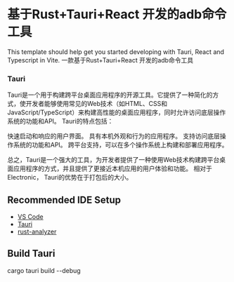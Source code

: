 # 基于Rust+Tauri+React 开发的adb命令工具

This template should help get you started developing with Tauri, React and Typescript in Vite.
一款基于Rust+Tauri+React 开发的adb命令工具


### Tauri
Tauri是一个用于构建跨平台桌面应用程序的开源工具。它提供了一种简化的方式，使开发者能够使用常见的Web技术（如HTML、CSS和JavaScript/TypeScript）来构建高性能的桌面应用程序，同时允许访问底层操作系统的功能和API。
Tauri的特点包括：

快速启动和响应的用户界面。
具有本机外观和行为的应用程序。
支持访问底层操作系统的功能和API。
跨平台支持，可以在多个操作系统上构建和部署应用程序。

总之，Tauri是一个强大的工具，为开发者提供了一种使用Web技术构建跨平台桌面应用程序的方式，并且提供了更接近本机应用的用户体验和功能。
相对于Electronic， Tauri的优势在于打包后的大小。




## Recommended IDE Setup

- [VS Code](https://code.visualstudio.com/)
- [Tauri](https://marketplace.visualstudio.com/items?itemName=tauri-apps.tauri-vscode)
- [rust-analyzer](https://marketplace.visualstudio.com/items?itemName=rust-lang.rust-analyzer)


## Build Tauri

cargo tauri build --debug



